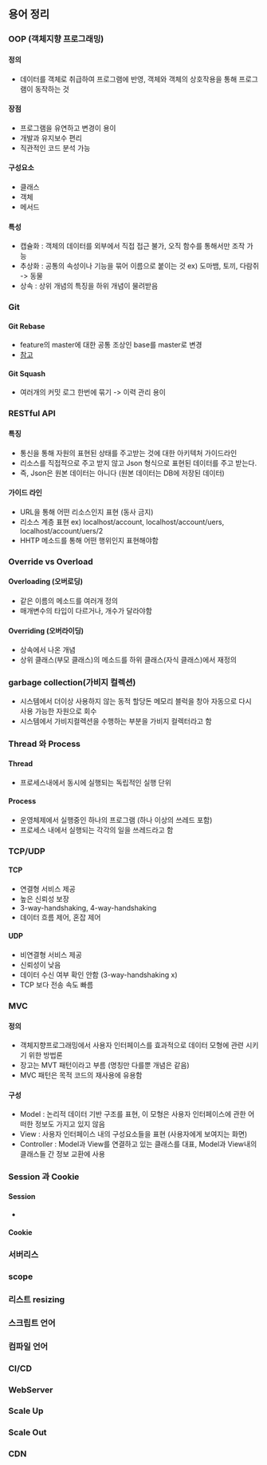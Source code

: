 ## 용어 정리

### OOP (객체지향 프로그래밍)
#### 정의
- 데이터를 객체로 취급하여 프로그램에 반영, 객체와 객체의 상호작용을 통해 프로그램이 동작하는 것
#### 장점
- 프로그램을 유연하고 변경이 용이
- 개발과 유지보수 편리
- 직관적인 코드 분석 가능
#### 구성요소
- 클래스
- 객체
- 메서드
#### 특성
- 캡슐화 : 객체의 데이터를 외부에서 직접 접근 불가, 오직 함수를 통해서만 조작 가능
- 추상화 : 공통의 속성이나 기능을 묶어 이름으로 붙이는 것 ex) 도마뱀, 토끼, 다람쥐 -> 동물
- 상속 : 상위 개념의 특징을 하위 개념이 물려받음

### Git
#### Git Rebase
- feature의 master에 대한 공통 조상인 base를 master로 변경
- [참고](https://velog.io/@godori/Git-Rebase)
#### Git Squash
- 여러개의 커밋 로그 한번에 묶기 -> 이력 관리 용이

### RESTful API
#### 특징
- 통신을 통해 자원의 표현된 상태를 주고받는 것에 대한 아키텍처 가이드라인
- 리소스를 직접적으로 주고 받지 않고 Json 형식으로 표현된 데이터를 주고 받는다.
- 즉, Json은 원본 데이터는 아니다 (원본 데이터는 DB에 저장된 데이터)
#### 가이드 라인
- URL을 통해 어떤 리소스인지 표현 (동사 금지)
- 리소스 계층 표현 ex) localhost/account, localhost/account/uers, localhost/account/uers/2
- HHTP 메소드를 통해 어떤 행위인지 표현해야함

### Override vs Overload
#### Overloading (오버로딩)
- 같은 이름의 메소드를 여러개 정의
- 매개변수의 타입이 다르거나, 개수가 달라야함
#### Overriding (오버라이딩)
- 상속에서 나온 개념
- 상위 클래스(부모 클래스)의 메소드를 하위 클래스(자식 클래스)에서 재정의

### garbage collection(가비지 컬렉션)
- 시스템에서 더이상 사용하지 않는 동적 할당돈 메모리 블럭을 창아 자동으로 다시 사용 가능한 자원으로 회수
- 시스템에서 가비지컬렉션을 수행하는 부분을 가비지 컬렉터라고 함

### Thread 와 Process
#### Thread
- 프로세스내에서 동시에 실행되는 독립적인 실행 단위
#### Process
- 운영체제에서 실행중인 하나의 프로그램 (하나 이상의 쓰레드 포함)
- 프로세스 내에서 실행되는 각각의 일을 쓰레드라고 함

### TCP/UDP
#### TCP
- 연결형 서비스 제공
- 높은 신뢰성 보장
- 3-way-handshaking, 4-way-handshaking
- 데이터 흐름 제어, 혼잡 제어
#### UDP
- 비연결형 서비스 제공
- 신뢰성이 낮음
- 데이터 수신 여부 확인 안함 (3-way-handshaking x)
- TCP 보다 전송 속도 빠름

### MVC
#### 정의
- 객체지향프로그래밍에서 사용자 인터페이스를 효과적으로 데이터 모형에 관련 시키기 위한 방법론
- 장고는 MVT 패턴이라고 부름 (명칭만 다를뿐 개념은 같음)
- MVC 패턴은 목적 코드의 재사용에 유용함
#### 구성
- Model : 논리적 데이터 기반 구조를 표현, 이 모형은 사용자 인터페이스에 관한 어떠한 정보도 가지고 있지 않음
- View  : 사용자 인터페이스 내의 구성요소들을 표현 (사용자에게 보여지는 화면)
- Controller : Model과 View를 연결하고 있는 클래스를 대표, Model과 View내의 클래스들 간 정보 교환에 사용

### Session 과 Cookie
#### Session
- 
#### Cookie
### 서버리스
### scope
### 리스트 resizing
### 스크립트 언어
### 컴파일 언어
### CI/CD

### WebServer
### Scale Up
### Scale Out
### CDN

